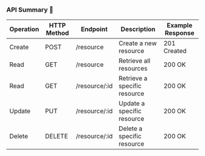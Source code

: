 ### API Summary 📝


Operation | HTTP Method | Endpoint | Description | Example Response
-- | -- | -- | -- | --
Create | POST | /resource | Create a new resource | 201 Created
Read | GET | /resource | Retrieve all resources | 200 OK
Read | GET | /resource/:id | Retrieve a specific resource | 200 OK
Update | PUT | /resource/:id | Update a specific resource | 200 OK
Delete | DELETE | /resource/:id | Delete a specific resource | 200 OK

